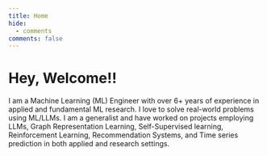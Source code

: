 ```yaml
---
title: Home
hide:
  - comments
comments: false
---
```


# Hey, Welcome!!

I am a Machine Learning (ML) Engineer with over 6+ years of experience in applied and fundamental ML research. I love to solve real-world problems using ML/LLMs. I am a generalist and have worked on projects employing LLMs, Graph Representation Learning, Self-Supervised learning, Reinforcement Learning, Recommendation Systems, and Time series prediction in both applied and research settings.
